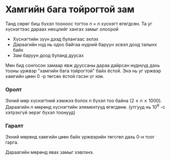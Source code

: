 Хамгийн бага тойрогтой зам
==========================

Танд сөрөг биш бүхэл тооноос тогтох $n × n$ хүснэгт өгөгдсөн. Та уг
хүснэгтээс дараах нөхцлийг хангах замыг олоорой

- Хүснэгтийн зүүн дээд булангаас эхлэх
- Дараагийн нүд нь одоо байгаа нүдний баруун эсвэл доод талынх байх
- Зам баруун доод буланд дуусах

Мөн бид сонгосон замаар явж дууссаны дараа дайрсан нүднүүд дахь тооны үржвэр
"хамгийн бага тойрогтой" байх ёстой. Энэ нь уг үржвэр хамгийн цөөн $0$ -р төгсөх
ёстой гэсэн үг юм.


### Оролт
Эхний мөр хүснэгтний хэмжээ болох $n$ бүхэл тоо байна ($2 ≤ n ≤ 1000$).
Дараагийн $n$ мөрөнд хүснэгтийн элементүүд өгөгдөнө. (утгууд нь $10^9$ -с
хэтрэхгүй эерэг бүхэл тоонууд)


### Гаралт
Эхний мөрөнд хамгийн цөөн байх үржвэрийн төгсгөл дахь $0$-н тоог гарга.

Дараагийн мөрөнд явах замыг хэвлэнэ.
